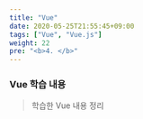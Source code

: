 ```yaml
---
title: "Vue"
date: 2020-05-25T21:55:45+09:00
tags: ["Vue", "Vue.js"]
weight: 22
pre: "<b>4. </b>"
---
```


### Vue 학습 내용

> 학습한 Vue 내용 정리

